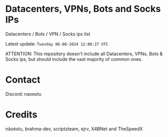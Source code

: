 # Datacenters, VPNs, Bots and Socks IPs
 
Datacenters / Bots / VPN / Socks ips list

Latest update: `Tuesday 06-08-2024 12:00:27 UTC` 

ATTENTION: This repository doesn't include all Datacenters, VPNs, Bots & Socks ips, 
but should include the vast majority of common ones.

# Contact
Discord: naoestu

# Credits
nãoéstu, brahma-dev, scriptzteam, ejrv, X4BNet and TheSpeedX

